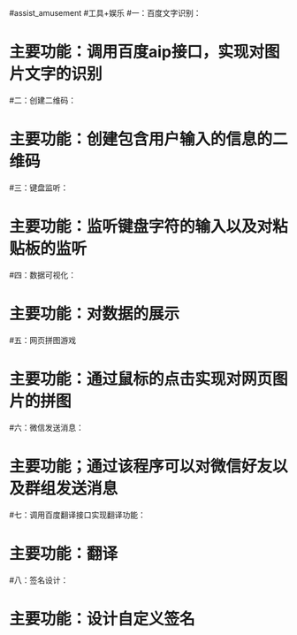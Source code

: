 #assist_amusement
#工具+娱乐
#一：百度文字识别：
#	主要功能：调用百度aip接口，实现对图片文字的识别
#二：创建二维码：
#	主要功能：创建包含用户输入的信息的二维码
#三：键盘监听：
#	主要功能：监听键盘字符的输入以及对粘贴板的监听
#四：数据可视化：
#	主要功能：对数据的展示
#五：网页拼图游戏
#	主要功能：通过鼠标的点击实现对网页图片的拼图
#六：微信发送消息：
#	主要功能；通过该程序可以对微信好友以及群组发送消息
#七：调用百度翻译接口实现翻译功能：
#	主要功能：翻译
#八：签名设计：
#	主要功能：设计自定义签名
